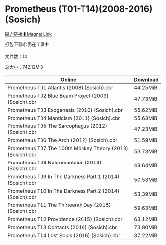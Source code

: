 # Prometheus (T01-T14)(2008-2016)(Sosich)

[磁力链接⬇Magnet Link](magnet:?xt=urn:btih:8017267c6d318ec99377c693714a8342abde3fb5&dn=Prometheus%20%28T01-T14%29%282008-2016%29%28Sosich%29)

打包下载📦仍在工事中

文件数：14

总大小：742.12MiB

Online | Download
--- | ---
Prometheus T01 Atlantis (2008) (Sosich).cbr | 44.25MiB
Prometheus T02 Blue Beam Project (2009) (Sosich).cbr | 47.73MiB
Prometheus T03 Exogenesis (2010) (Sosich).cbr | 55.62MiB
Prometheus T04 Manticism (2011) (Sosich).cbr | 55.63MiB
Prometheus T05 The Sarcophagus (2012) (Sosich).cbr | 47.23MiB
Prometheus T06 The Arch (2012) (Sosich).cbr | 51.59MiB
Prometheus T07 The 100th Monkey Theory (2013) (Sosich).cbr | 53.73MiB
Prometheus T08 Nekromanteion (2013) (Sosich).cbr | 48.64MiB
Prometheus T09 In The Darkness Part 1 (2014) (Sosich).cbr | 50.53MiB
Prometheus T10 In The Darkness Part 2 (2014) (Sosich).cbr | 53.39MiB
Prometheus T11 The Thirteenth Day (2015) (Sosich).cbr | 59.63MiB
Prometheus T12 Providence (2015) (Sosich).cbr | 63.12MiB
Prometheus T13 Contacts (2016) (Sosich).cbr | 73.80MiB
Prometheus T14 Lost Souls (2016) (Sosich).cbr | 37.22MiB